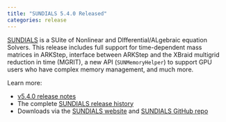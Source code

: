 ```yaml
---
title: "SUNDIALS 5.4.0 Released"
categories: release
---
```


[SUNDIALS](https://github.com/LLNL/sundials) is a SUite of Nonlinear and DIfferential/ALgebraic equation Solvers. This release includes full support for time-dependent mass matrices in ARKStep, interface between ARKStep and the XBraid multigrid reduction in time (MGRIT), a new API (`SUNMemoryHelper`) to support GPU users who have complex memory management, and much more.

Learn more:
- [v5.4.0 release notes](https://github.com/LLNL/sundials/releases/tag/v5.4.0)
- The complete [SUNDIALS release history](https://computing.llnl.gov/projects/sundials/release-history)
- Downloads via the [SUNDIALS website](https://computing.llnl.gov/projects/sundials) and [SUNDIALS GitHub repo](https://github.com/LLNL/sundials)
